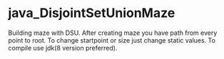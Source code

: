 # java_DisjointSetUnionMaze
Building maze with DSU. After creating maze you have path from every point to root.
To change startpoint or size just change static values.
To compile use jdk(8 version preferred).
